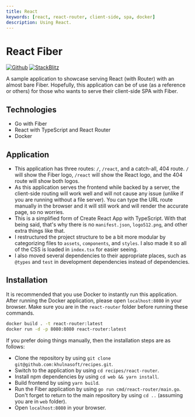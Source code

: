 ```yaml
---
title: React
keywords: [react, react-router, client-side, spa, docker]
description: Using React.
---
```


# React Fiber

[![Github](https://img.shields.io/static/v1?label=&message=Github&color=2ea44f&style=for-the-badge&logo=github)](https://github.com/khulnasoft/recipes/tree/master/react-router) [![StackBlitz](https://img.shields.io/static/v1?label=&message=StackBlitz&color=2ea44f&style=for-the-badge&logo=StackBlitz)](https://stackblitz.com/github/khulnasoft/recipes/tree/master/react-router)

A sample application to showcase serving React (with Router) with an almost bare Fiber. Hopefully, this application can be of use (as a reference or others) for those who wants to serve their client-side SPA with Fiber.

## Technologies

- Go with Fiber
- React with TypeScript and React Router
- Docker

## Application

- This application has three routes: `/`, `/react`, and a catch-all, 404 route. `/` will show the Fiber logo, `/react` will show the React logo, and the 404 route will show both logos.
- As this application serves the frontend while backed by a server, the client-side routing will work well and will not cause any issue (unlike if you are running without a file server). You can type the URL route manually in the browser and it will still work and will render the accurate page, so no worries.
- This is a simplified form of Create React App with TypeScript. With that being said, that's why there is no `manifest.json`, `logo512.png`, and other extra things like that.
- I restructured the project structure to be a bit more modular by categorizing files to `assets`, `components`, and `styles`. I also made it so all of the CSS is loaded in `index.tsx` for easier seeing.
- I also moved several dependencies to their appropriate places, such as `@types` and `test` in development dependencies instead of dependencies.

## Installation

It is recommended that you use Docker to instantly run this application. After running the Docker application, please open `localhost:8080` in your browser. Make sure you are in the `react-router` folder before running these commands.

```bash
docker build . -t react-router:latest
docker run -d -p 8080:8080 react-router:latest
```

If you prefer doing things manually, then the installation steps are as follows:

- Clone the repository by using `git clone git@github.com:khulnasoft/recipes.git`.
- Switch to the application by using `cd recipes/react-router`.
- Install npm dependencies by using `cd web && yarn install`.
- Build frontend by using `yarn build`.
- Run the Fiber application by using `go run cmd/react-router/main.go`. Don't forget to return to the main repository by using `cd ..` (assuming you are in `web` folder).
- Open `localhost:8080` in your browser.
